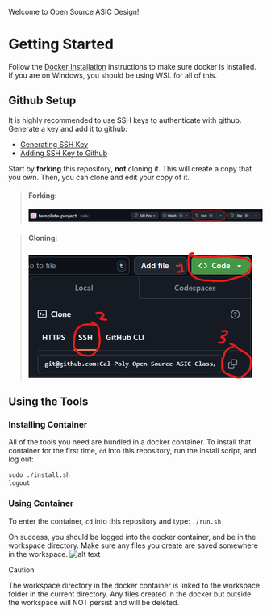 
Welcome to Open Source ASIC Design!

# Getting Started
Follow the [Docker Installation](https://github.com/Cal-Poly-Open-Source-ASIC-Class) instructions to make sure docker is installed. If you are on Windows, you should be using WSL for all of this.

## Github Setup
It is highly recommended to use SSH keys to authenticate with github. Generate a key and add it to github:
- [Generating SSH Key](https://docs.github.com/en/enterprise-server@3.12/authentication/connecting-to-github-with-ssh/generating-a-new-ssh-key-and-adding-it-to-the-ssh-agent)
- [Adding SSH Key to Github](https://docs.github.com/en/authentication/connecting-to-github-with-ssh/adding-a-new-ssh-key-to-your-github-account)

Start by __forking__ this repository, __not__ cloning it. This will create a copy that you own. Then, you can clone and edit your copy of it.
>#### Forking:
>![alt text](docs/fork.png)

>#### Cloning:
>![alt text](docs/clone.png)

## Using the Tools
### Installing Container
All of the tools you need are bundled in a docker container. To install that container for the first time, `cd` into this repository, run the install script, and log out:
```
sudo ./install.sh
logout
```
### Using Container
 To enter the container, `cd` into this repository and type:
```./run.sh``` 

On success, you should be logged into the docker container, and be in the workspace directory. Make sure any files you create are saved somewhere in the workspace.
![alt text](docs/docker.png)

> [!CAUTION]
> The workspace directory in the docker container is linked to the workspace folder in the current directory. Any files created in the docker but outside the workspace will NOT persist and will be deleted.


